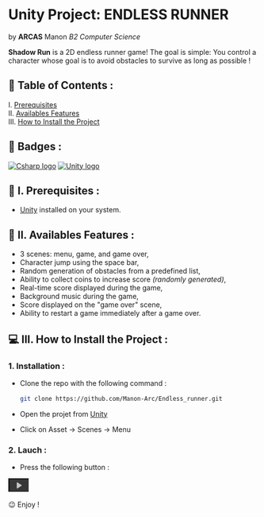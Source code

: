# Unity Project: ENDLESS RUNNER

by **ARCAS** Manon *B2 Computer Science*

**Shadow Run** is a 2D endless runner game!
The goal is simple: You control a character whose goal is to avoid obstacles to survive as long as possible !

## 📌 Table of Contents :
   
I. [Prerequisites](#🔧-i-prerequisites)  
II. [Availables Features](#🌟-ii-available-features)  
III. [How to Install the Project](#💻-iii-how-to-install-the-project)  

## 🎯 Badges :

[![Csharp logo](https://img.shields.io/badge/Language-CSharp-green
)]([https://www.java.com/fr/](https://learn.microsoft.com/fr-fr/dotnet/csharp/))
[![Unity logo](https://img.shields.io/badge/Software-Unity-black
)](https://unity.com/fr/)

## 🔧 I. Prerequisites :

- [Unity](https://unity.com/fr/download) installed on your system.

## 🌟 II. Availables Features :

- 3 scenes: menu, game, and game over,
- Character jump using the space bar,
- Random generation of obstacles from a predefined list,
- Ability to collect coins to increase score *(randomly generated)*,
- Real-time score displayed during the game,
- Background music during the game,
- Score displayed on the "game over" scene,
- Ability to restart a game immediately after a game over.

## 💻 III. How to Install the Project :

### 1. Installation :

- Clone the repo with the following command :
  ```bash
  git clone https://github.com/Manon-Arc/Endless_runner.git
  ```

- Open the projet from [Unity](https://unity.com/fr/download)

- Click on Asset -> Scenes -> Menu

### 2. Lauch :

- Press the following button :

![button](./img/button.png)

😉 Enjoy !
